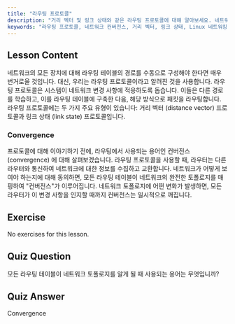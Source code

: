 ```yaml
---
title: "라우팅 프로토콜"
description: "거리 벡터 및 링크 상태와 같은 라우팅 프로토콜에 대해 알아보세요. 네트워크 컨버전스와 라우터가 변경 사항에 어떻게 적응하는지 이해하세요. Linux 네트워킹 여정을 시작하세요!"
keywords: "라우팅 프로토콜, 네트워크 컨버전스, 거리 벡터, 링크 상태, Linux 네트워킹, 초보자 가이드, 네트워크 튜토리얼"
---
```


## Lesson Content

네트워크의 모든 장치에 대해 라우팅 테이블의 경로를 수동으로 구성해야 한다면 매우 번거로울 것입니다. 대신, 우리는 라우팅 프로토콜이라고 알려진 것을 사용합니다. 라우팅 프로토콜은 시스템이 네트워크 변경 사항에 적응하도록 돕습니다. 이들은 다른 경로를 학습하고, 이를 라우팅 테이블에 구축한 다음, 해당 방식으로 패킷을 라우팅합니다. 라우팅 프로토콜에는 두 가지 주요 유형이 있습니다: 거리 벡터 (distance vector) 프로토콜과 링크 상태 (link state) 프로토콜입니다.

### Convergence

프로토콜에 대해 이야기하기 전에, 라우팅에서 사용되는 용어인 컨버전스 (convergence) 에 대해 살펴보겠습니다. 라우팅 프로토콜을 사용할 때, 라우터는 다른 라우터와 통신하여 네트워크에 대한 정보를 수집하고 교환합니다. 네트워크가 어떻게 보여야 하는지에 대해 동의하면, 모든 라우팅 테이블이 네트워크의 완전한 토폴로지를 매핑하여 "컨버전스"가 이루어집니다. 네트워크 토폴로지에 어떤 변화가 발생하면, 모든 라우터가 이 변경 사항을 인지할 때까지 컨버전스는 일시적으로 깨집니다.

## Exercise

No exercises for this lesson.

## Quiz Question

모든 라우팅 테이블이 네트워크 토폴로지를 알게 될 때 사용되는 용어는 무엇입니까?

## Quiz Answer

Convergence
